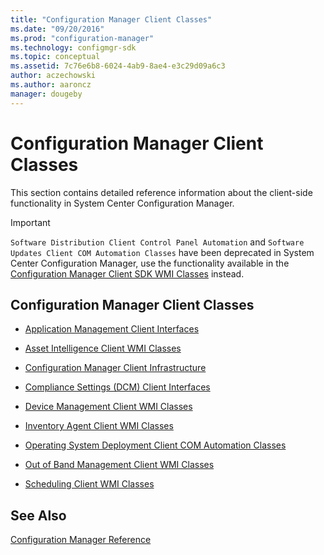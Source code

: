 ```yaml
---
title: "Configuration Manager Client Classes"
ms.date: "09/20/2016"
ms.prod: "configuration-manager"
ms.technology: configmgr-sdk
ms.topic: conceptual
ms.assetid: 7c76e6b8-6024-4ab9-8ae4-e3c29d09a6c3
author: aczechowski
ms.author: aaroncz
manager: dougeby
---
```

# Configuration Manager Client Classes
This section contains detailed reference information about the client-side functionality in System Center Configuration Manager.  

> [!IMPORTANT]
>  `Software Distribution Client Control Panel Automation` and `Software Updates Client COM Automation Classes` have been deprecated in System Center Configuration Manager, use the functionality available in the [Configuration Manager Client SDK WMI Classes](../../../../../develop/reference/core/clients/sdk/client-sdk-wmi-classes.md) instead.  

## Configuration Manager Client Classes  

-   [Application Management Client Interfaces](../../../../../develop/reference/core/clients/client-classes/application-management-client-interfaces.md)  

-   [Asset Intelligence Client WMI Classes](../../../../../develop/reference/core/clients/client-classes/asset-intelligence-client-wmi-classes.md)  

-   [Configuration Manager Client Infrastructure](../../../../../develop/reference/core/clients/client-classes/client-infrastructure.md)  

-   [Compliance Settings (DCM) Client Interfaces](../../../../../develop/reference/core/clients/client-classes/compliance-settings--dcm--client-interfaces.md)  

-   [Device Management Client WMI Classes](../../../../../develop/reference/core/clients/client-classes/device-management-client-wmi-classes.md)  

-   [Inventory Agent Client WMI Classes](../../../../../develop/reference/core/clients/client-classes/inventory-agent-client-wmi-classes.md)  

-   [Operating System Deployment Client COM Automation Classes](../../../../../develop/reference/core/clients/client-classes/operating-system-deployment-client-com-automation-classes.md)  

-   [Out of Band Management Client WMI Classes](../../../../../develop/reference/core/clients/client-classes/out-of-band-management-client-wmi-classes.md)  

-   [Scheduling Client WMI Classes](../../../../../develop/reference/core/clients/client-classes/scheduling-client-wmi-classes.md)  

## See Also  
 [Configuration Manager Reference](../../../../../develop/reference/configuration-manager-reference.md)
